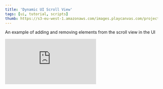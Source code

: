 ```yaml
---
title: 'Dynamic UI Scroll View'
tags: [ui, tutorial, scripts]
thumb: https://s3-eu-west-1.amazonaws.com/images.playcanvas.com/projects/12/734864/1DC6CB-image-75.jpg
---
```

An example of adding and removing elements from the scroll view in the UI
<div className="iframe-container">
    <iframe loading="lazy" src="https://playcanv.as/p/XIarUWAW/" title="Dynamic UI Scroll View" webkitallowfullscreen="true" mozallowfullscreen="true" allow="autoplay" allowfullscreen="true" allowvr="" scrolling="no" frameborder="0" />
</div>
